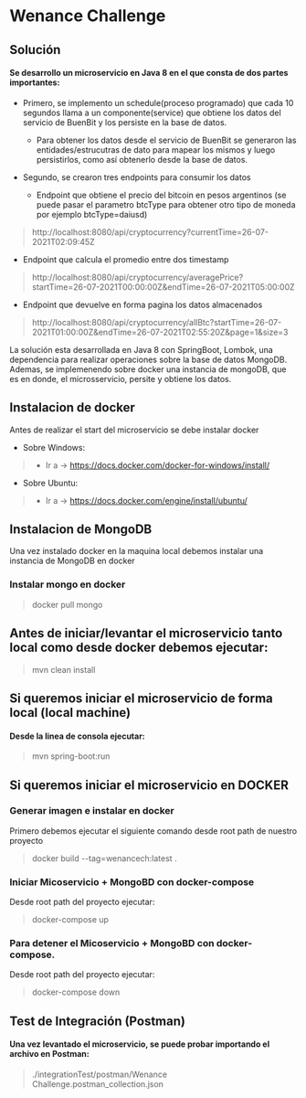 # Wenance Challenge


## Solución
#### Se desarrollo un microservicio en Java 8 en el que consta de dos partes importantes:
 - Primero, se implemento un schedule(proceso programado) que cada 10 segundos llama a un componente(service) que obtiene los datos del servicio de BuenBit y los persiste en la base de datos.
   
    - Para obtener los datos desde el servicio de BuenBit se generaron las entidades/estrucutras de dato para mapear los mismos
     y luego persistirlos, como así obtenerlo desde la base de datos.
 - Segundo, se crearon tres endpoints para consumir los datos
   - Endpoint que obtiene el precio del bitcoin en pesos argentinos (se puede pasar el parametro btcType para obtener otro tipo de moneda por ejemplo btcType=daiusd)
>  http://localhost:8080/api/cryptocurrency?currentTime=26-07-2021T02:09:45Z
   - Endpoint que calcula el promedio entre dos timestamp
>  http://localhost:8080/api/cryptocurrency/averagePrice?startTime=26-07-2021T00:00:00Z&endTime=26-07-2021T05:00:00Z 
   - Endpoint que devuelve en forma pagina los datos almacenados
>  http://localhost:8080/api/cryptocurrency/allBtc?startTime=26-07-2021T01:00:00Z&endTime=26-07-2021T02:55:20Z&page=1&size=3
    
La solución esta desarrollada en Java 8 con SpringBoot, Lombok, una dependencia para realizar operaciones sobre la base de datos MongoDB.
Ademas, se implemenendo sobre docker una instancia de mongoDB, que es en donde, el microsservicio, persite y obtiene los datos.

## Instalacion de docker
Antes de realizar el start del microservicio se debe instalar docker

- Sobre Windows:
        
>    - Ir a -> https://docs.docker.com/docker-for-windows/install/

- Sobre Ubuntu:
>    - Ir a -> https://docs.docker.com/engine/install/ubuntu/

## Instalacion de MongoDB
Una vez instalado docker en la maquina local debemos instalar una instancia de MongoDB en docker

### Instalar mongo en docker
> docker pull mongo

## Antes de iniciar/levantar el microservicio tanto local como desde docker debemos ejecutar:
> mvn clean install

## Si queremos iniciar el microservicio de forma local (local machine)
#### Desde la linea de consola ejecutar:
> mvn spring-boot:run

## Si queremos iniciar el microservicio en DOCKER
### Generar imagen e instalar en docker
Primero debemos ejecutar el siguiente comando desde root path de nuestro proyecto
> docker build --tag=wenancech:latest .

### Iniciar Micoservicio + MongoBD con docker-compose
Desde root path  del proyecto ejecutar:
> docker-compose up

### Para detener el Micoservicio + MongoBD con docker-compose.
Desde root path del proyecto ejecutar:
> docker-compose down

## Test de Integración (Postman)
#### Una vez levantado el microservicio, se puede probar importando el archivo en Postman: 
> ./integrationTest/postman/Wenance Challenge.postman_collection.json
